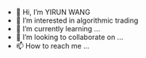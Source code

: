 - 👋 Hi, I’m YIRUN WANG
- 👀 I’m interested in algorithmic trading
- 🌱 I’m currently learning ...
- 💞️ I’m looking to collaborate on ...
- 📫 How to reach me ...

<!---
henrywangyirun/henrywangyirun is a ✨ special ✨ repository because its `README.md` (this file) appears on your GitHub profile.
You can click the Preview link to take a look at your changes.
--->
